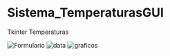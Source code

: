 # Sistema_TemperaturasGUI
Tkinter Temperaturas


![Formulario](https://user-images.githubusercontent.com/57787417/167309709-3d6995b0-3988-4187-9d33-d78320d75ed8.JPG)
![data](https://user-images.githubusercontent.com/57787417/167309710-238a8ba3-3f3a-416e-a5a4-484c0a326908.JPG)
![graficos](https://user-images.githubusercontent.com/57787417/167309713-cd6fcc01-58cd-43f6-bee8-cdc2dc9fb0b0.JPG)
